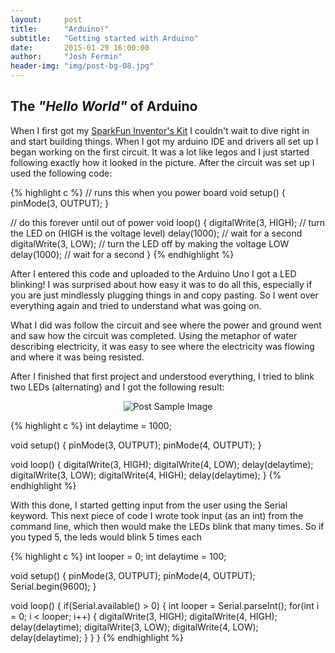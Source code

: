 ```yaml
---
layout:     post
title:      "Arduino!"
subtitle:   "Getting started with Arduino"
date:       2015-01-29 16:00:00
author:     "Josh Fermin"
header-img: "img/post-bg-08.jpg"
---
```


<h2 class="section-heading">The <i>"Hello World"</i> of Arduino</h2>
<p>When I first got my <a href="https://www.sparkfun.com/products/12060">SparkFun Inventor's Kit</a> I couldn't wait to dive right in and start building things. When I got my arduino IDE and drivers all set up I began working on the first circuit. It was a lot like legos and I just started following exactly how it looked in the picture. After the circuit was set up I used the following code: </p>

{% highlight c %}
// runs this when you power board
void setup() {
  pinMode(3, OUTPUT);
}

// do this forever until out of power
void loop() {
  digitalWrite(3, HIGH);   // turn the LED on (HIGH is the voltage level)
  delay(1000);             // wait for a second
  digitalWrite(3, LOW);    // turn the LED off by making the voltage LOW
  delay(1000);             // wait for a second
}
{% endhighlight %}

<p>After I entered this code and uploaded to the Arduino Uno I got a LED blinking! I was surprised about how easy it was to do all this, especially if you are just mindlessly plugging things in and copy pasting. So I went over everything again and tried to understand what was going on.</p>

<p>What I did was follow the circuit and see where the power and ground went and saw how the circuit was completed. Using the metaphor of water describing electricity, it was easy to see where the electricity was flowing and where it was being resisted.</p>

<p>After I finished that first project and understood everything, I tried to blink two LEDs (alternating) and I got the following result:</p>

<p align="center">
    <img src="{{ site.baseurl }}/img/blink.gif" alt="Post Sample Image">
</p>

{% highlight c %}
int delaytime = 1000;

void setup() {
  pinMode(3, OUTPUT);
  pinMode(4, OUTPUT);
}


void loop() {
    digitalWrite(3, HIGH);
    digitalWrite(4, LOW);
    delay(delaytime); 
    digitalWrite(3, LOW);
    digitalWrite(4, HIGH);
    delay(delaytime);
}
{% endhighlight %}

<p>With this done, I started getting input from the user using the Serial keyword. This next piece of code I wrote took input (as an int) from the command line, which then would make the LEDs blink that many times. So if you typed 5, the leds would blink 5 times each</p>

{% highlight c %}
int looper = 0;
int delaytime = 100;

void setup() {
  pinMode(3, OUTPUT);
  pinMode(4, OUTPUT);
  Serial.begin(9600);
}

void loop() {
 if(Serial.available() > 0)
 {
   int looper = Serial.parseInt();
   for(int i = 0; i < looper; i++)
   {
    digitalWrite(3, HIGH);
    digitalWrite(4, HIGH);
    delay(delaytime); 
    digitalWrite(3, LOW);
    digitalWrite(4, LOW);
    delay(delaytime);
   }
 }
}
{% endhighlight %}